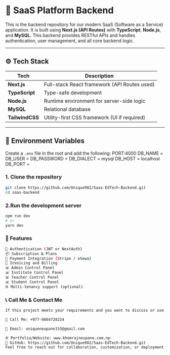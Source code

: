 # 🚀 SaaS Platform Backend

This is the backend repository for our modern SaaS (Software as a Service) application. It is built using **Next.js (API Routes)** with **TypeScript**, **Node.js**, and **MySQL**. This backend provides RESTful APIs and handles authentication, user management, and all core backend logic.

---

## ⚙️ Tech Stack

| Tech           | Description                                |
|----------------|--------------------------------------------|
| **Next.js**    | Full-stack React framework (API Routes used) |
| **TypeScript** | Type-safe development                      |
| **Node.js**    | Runtime environment for server-side logic  |
| **MySQL**      | Relational database                        |
| **TailwindCSS**| Utility-first CSS framework (UI if required) |


---
## 🔑 Environment Variables
Create a `.env` file in the root and add the following:
PORT:4000
DB_NAME =  
DB_USER = 
DB_PASSWORD = 
DB_DIALECT = mysql
DB_HOST = localhost
DB_PORT = 

### 1. Clone the repository
```bash
git clone https://github.com/Unique982/Saas-EdTech-Backend.git
cd saas-backend
```
### 2.Run the development server
```bash
npm run dev
# or
yarn dev
```
### 🔮 Features
```bash
🔐 Authentication (JWT or NextAuth)
📦 Subscription & Plans
🛒 Payment Integration (Stripe / eSewa)
🧾 Invoicing and Billing
📊 Admin Control Panel
📊 Institute Control Panel
📊 Teacher Control Panel
📊 Student Control Panel
🌐 Multi-tenancy support (optional)
```

### 📞 Call Me & Contact Me
```bash
If this project meets your requirements and you want to discuss or use it:

📱 Call Me: +977-9864728224

📧 Email: uniqueneupane153@gmail.com

🌐 Portfolio/Website: www.khemrajneupane.com.np
🔗 GitHub: https://github.com/Unique982/Saas-EdTech-Backend.git
Feel free to reach out for collaboration, customization, or deployment support.
```

